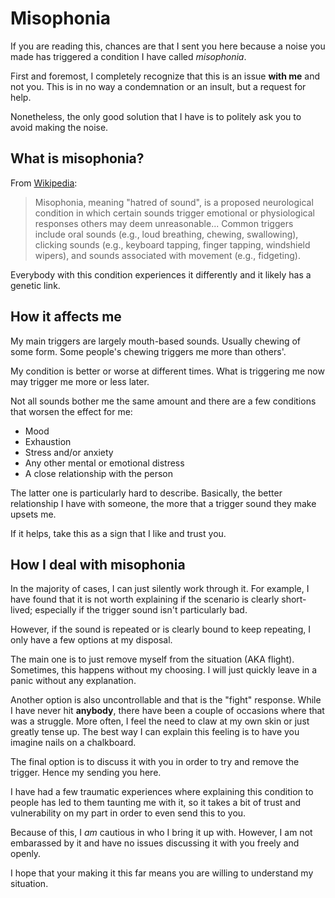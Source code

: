 # Misophonia

If you are reading this, chances are that I sent you here because a noise you made has triggered a condition I have called _misophonia_.

First and foremost, I completely recognize that this is an issue **with me** and not you.
This is in no way a condemnation or an insult, but a request for help.

Nonetheless, the only good solution that I have is to politely ask you to avoid making the noise.

## What is misophonia?

From [Wikipedia](https://en.wikipedia.org/wiki/Misophonia):

> Misophonia, meaning "hatred of sound", is a proposed neurological condition in which certain sounds trigger emotional or physiological responses others may deem unreasonable... Common triggers include oral sounds (e.g., loud breathing, chewing, swallowing), clicking sounds (e.g., keyboard tapping, finger tapping, windshield wipers), and sounds associated with movement (e.g., fidgeting).

Everybody with this condition experiences it differently and it likely has a genetic link.

## How it affects me

My main triggers are largely mouth-based sounds.
Usually chewing of some form.
Some people's chewing triggers me more than others'.

My condition is better or worse at different times.
What is triggering me now may trigger me more or less later.

Not all sounds bother me the same amount and there are a few conditions that worsen the effect for me:

- Mood
- Exhaustion
- Stress and/or anxiety
- Any other mental or emotional distress
- A close relationship with the person

The latter one is particularly hard to describe.
Basically, the better relationship I have with someone, the more that a trigger sound they make upsets me.

If it helps, take this as a sign that I like and trust you.

## How I deal with misophonia

In the majority of cases, I can just silently work through it.
For example, I have found that it is not worth explaining if the scenario is clearly short-lived; especially if the trigger sound isn't particularly bad.

However, if the sound is repeated or is clearly bound to keep repeating, I only have a few options at my disposal.

The main one is to just remove myself from the situation (AKA flight).
Sometimes, this happens without my choosing.
I will just quickly leave in a panic without any explanation.

Another option is also uncontrollable and that is the "fight" response.
While I have never hit **anybody**, there have been a couple of occasions where that was a struggle.
More often, I feel the need to claw at my own skin or just greatly tense up.
The best way I can explain this feeling is to have you imagine nails on a chalkboard.

The final option is to discuss it with you in order to try and remove the trigger.
Hence my sending you here.

I have had a few traumatic experiences where explaining this condition to people has led to them taunting me with it, so it takes a bit of trust and vulnerability on my part in order to even send this to you.

Because of this, I _am_ cautious in who I bring it up with.
However, I am not embarassed by it and have no issues discussing it with you freely and openly.

I hope that your making it this far means you are willing to understand my situation.
